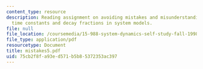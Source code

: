```yaml
---
content_type: resource
description: Reading assignment on avoiding mistakes and misunderstandings when using
  time constants and decay fractions in system models.
file: null
file_location: /coursemedia/15-988-system-dynamics-self-study-fall-1998-spring-1999/75cb2f8fa93ed571b5b85372353ac397_mistakes5.pdf
file_type: application/pdf
resourcetype: Document
title: mistakes5.pdf
uid: 75cb2f8f-a93e-d571-b5b8-5372353ac397
---
```

